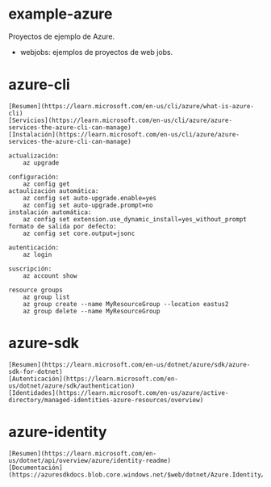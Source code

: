 # example-azure

Proyectos de ejemplo de Azure.
-   webjobs: ejemplos de proyectos de web jobs.


# azure-cli

    [Resumen](https://learn.microsoft.com/en-us/cli/azure/what-is-azure-cli)
    [Servicios](https://learn.microsoft.com/en-us/cli/azure/azure-services-the-azure-cli-can-manage)
    [Instalación](https://learn.microsoft.com/en-us/cli/azure/azure-services-the-azure-cli-can-manage)

    actualización:
        az upgrade

    configuración:
        az config get
    actaulización automática:
        az config set auto-upgrade.enable=yes
        az config set auto-upgrade.prompt=no
    instalación automática:
        az config set extension.use_dynamic_install=yes_without_prompt
    formato de salida por defecto:
        az config set core.output=jsonc

    autenticación:
        az login
    
    suscripción:
        az account show

    resource groups
        az group list
        az group create --name MyResourceGroup --location eastus2
        az group delete --name MyResourceGroup

# azure-sdk

    [Resumen](https://learn.microsoft.com/en-us/dotnet/azure/sdk/azure-sdk-for-dotnet)
    [Autenticación](https://learn.microsoft.com/en-us/dotnet/azure/sdk/authentication)
    [Identidades](https://learn.microsoft.com/en-us/azure/active-directory/managed-identities-azure-resources/overview)

# azure-identity

    [Resumen](https://learn.microsoft.com/en-us/dotnet/api/overview/azure/identity-readme)
    [Documentación](https://azuresdkdocs.blob.core.windows.net/$web/dotnet/Azure.Identity/1.8.0/index.html)